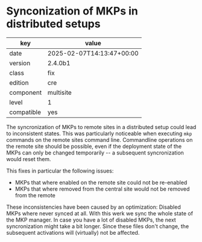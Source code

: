 [//]: # (werk v2)
# Synconization of MKPs in distributed setups

key        | value
---------- | ---
date       | 2025-02-07T14:13:47+00:00
version    | 2.4.0b1
class      | fix
edition    | cre
component  | multisite
level      | 1
compatible | yes

The syncronization of MKPs to remote sites in a distributed setup could lead to inconsistent states.
This was particularly noticeable when executing `mkp` commands on the remote sites command line.
Commandline operations on the remote site should be possible, even if the deployment state of the MKPs can only be changed temporarily -- a subsequent syncronization would reset them.

This fixes in particular the following issues:

 * MKPs that where enabled on the remote site could not be re-enabled
 * MKPs that where removed from the central site would not be removed from the remote

These inconsistencies have been caused by an optimization:
Disabled MKPs where never synced at all.
With this werk we sync the whole state of the MKP manager.
In case you have a lot of disabled MKPs, the next syncronization might take a bit longer.
Since these files don't change, the subsequent activations will (virtually) not be affected.